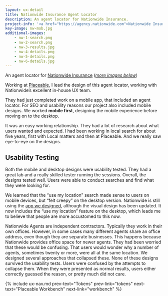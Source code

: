 ```yaml
---
layout: ux-detail
title: Nationwide Insurance Agent Locator
description: An agent locator for Nationwide Insurance.
project-info: '<a href="https://agency.nationwide.com">Nationwide Insurance</a> <span>Agent Locator</span>, 2012'
key-image: nw-mob.jpg
additional-images: 
    - nw-1-search.png
    - nw-2-search.png
    - nw-3-results.jpg
    - nw-4-details.png
    - nw-5-details.png
    - nw-6-details.jpg
---
```


An agent locator for [Nationwide Insurance][nw]  (*[more images below][more]*)

Working at [Placeable][place], I lead the design of this agent locator, working with Nationwide’s excellent in-house UX team. 

They had just completed work on a mobile app, that included an agent locator. For SEO and usability reasons our project also included mobile designs. We worked **mobile first**, designing the mobile experience before moving on to the desktop. 

It was an easy working relationship. They had a lot of research about what users wanted and expected. I had been working in local search for about five years, first with Local matters and then at Placeable.  And we really saw eye-to-eye on the designs.

## Usability Testing 

Both the mobile and desktop designs were usability tested. They had a great lab and a really skilled tester running the sessions.  Overall, the designs tested well. Users were able to conduct searches and find what they were looking for. 

We learned that the “use my location” search made sense to users on mobile devices, but “felt creepy” on the desktop version. Nationwide is still using the [app we designed][nw], although the visual design has been updated. It now includes the “use my location” feature on the desktop, which leads me to believe that people are more accustomed to this now.

Nationwide Agents are independent contractors. Typically they work in their own offices. However, in some cases many different agents share an office address, even though they are separate businesses. This happens because Nationwide provides office space for newer agents. They had been worried that these would be confusing. That users would wonder why a number of agents, sometimes twenty or more, were all at the same location. We designed several approaches that collapsed these. None of these designs survived the usability tests. Users were confused by the attempts to collapse them. When they were presented as normal results, users either correctly guessed the reason, or pretty much did not care.


{% include ux-nav.md 
    prev-text="Tokens"
    prev-link="tokens"
    next-text="Placeable Workbench"
    next-link="workbench"
 %}

[nw]: https://agency.nationwide.com
[place]: http://placeable.com
[more]: #more-images